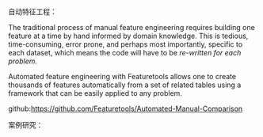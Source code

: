 





自动特征工程：



The traditional process of manual feature engineering requires building one feature at a time by hand informed by domain knowledge. This is tedious, time-consuming, error prone, and perhaps most importantly, specific to each dataset, which means the code will have to be *re-written for each problem.*

Automated feature engineering with Featuretools allows one to create thousands of features automatically from a set of related tables using a framework that can be easily applied to any problem.

github:https://github.com/Featuretools/Automated-Manual-Comparison



案例研究：